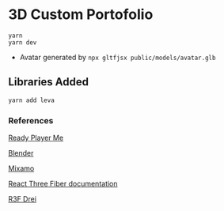 # 3D Custom Portofolio

```
yarn
yarn dev
```
- Avatar generated by `npx gltfjsx public/models/avatar.glb`

## Libraries Added 

```sh
yarn add leva
```

### References 

[Ready Player Me](https://readyplayer.me/)

[Blender](https://www.blender.org/)

[Mixamo](https://www.mixamo.com/#/)

[React Three Fiber documentation](https://docs.pmnd.rs/react-three-fibe...)

[R3F Drei](https://github.com/pmndrs/drei)





